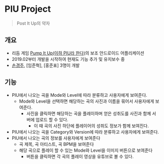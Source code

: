 # PIU Project

> Post It Up의 약자

## 개요
* 리듬 게임 [Pump It Up(이하 PIU라 한다)](http://www.piugame.com/piu.xx/)의 보조 안드로이드 어플리케이션
* 2019.02부터 개발을 시작하여 현재도 기능 추가 및 유지보수 중
* [손경주](https://sohn0356-git.github.io), [임준혁], [홍준표] 3명이 개발


## 기능
* PIU에서 나오는 곡을 Mode와 Level에 따라 분류하고 사용자에게 보여준다.
	* Mode와 Level을 선택하면 해당하는 곡의 사진과 이름을 묶어서 사용자에게 보여준다.
		* 사진을 클릭하면 해당하는 곡을 플레이하며 얻은 성취도를 사진과 함께 서버에 업로드 할 수 있다.
			* 이 때 곡의 사진 하단에 플레이어의 성취도 정보가 함께 보여진다.
* PIU에서 나오는 곡을 Category와 Version에 따라 분류하고 사용자에게 보여준다.
* PIU에서 나오는 곡의 정보를 사용자에게 보여준다
	* 곡 제목, 곡 아티스트, 곡 BPM을 보여준다
	* 해당 곡으로 플레이 할 수 있는 Mode와 Level을 이미지 버튼으로 보여준다
		* 버튼을 클릭하면 각 곡의 플레이 영상을 유튜브로 볼 수 있다.


